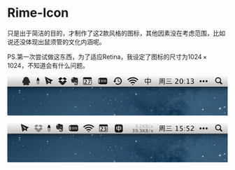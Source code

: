 Rime-Icon
=========

只是出于简洁的目的，才制作了这2款风格的图标，其他因素没在考虑范围，比如说还没体现出鼠须管的文化内涵呢。

PS.第一次尝试做这东西，为了适应Retina，我设定了图标的尺寸为1024 × 1024，不知道会有什么问题。

![Preview01](https://github.com/Superoutman/Rime-Icon/raw/master/Preview/01.jpg)

![Preview02](https://github.com/Superoutman/Rime-Icon/raw/master/Preview/02.jpg)
